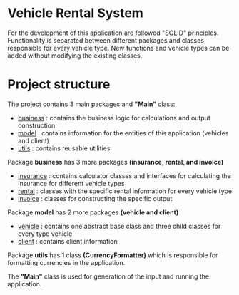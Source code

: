# Vehicle Rental System
For the development of this application are followed "SOLID" principles. Functionality is separated between different packages and classes responsible for every vehicle type. New functions and vehicle types can be added without modifying the existing classes.

# Project structure
The project contains 3 main packages and **"Main"** class:
- [business](https://github.com/kalin73/Vehicle-Rental-System/tree/main/business) : contains the business logic for calculations and output construction 
- [model](https://github.com/kalin73/Vehicle-Rental-System/tree/main/model) : contains information for the entities of this application (vehicles and client) 
- [utils](https://github.com/kalin73/Vehicle-Rental-System/tree/main/utils) : contains reusable utilities

Package **business** has 3 more packages **(insurance, rental, and invoice)**
- [insurance](https://github.com/kalin73/Vehicle-Rental-System/tree/main/business/insurance) : contains calculator classes and interfaces for calculating the insurance for different vehicle  types
- [rental](https://github.com/kalin73/Vehicle-Rental-System/tree/main/business/rental) : classes with the specific rental information for every vehicle type
- [invoice](https://github.com/kalin73/Vehicle-Rental-System/tree/main/business/invoice) : classes for constructing the specific output

Package **model** has 2 more packages **(vehicle and client)**
- [vehicle](https://github.com/kalin73/Vehicle-Rental-System/tree/main/model/vehicle) : contains one abstract base class and three child classes for every type vehicle
- [client](https://github.com/kalin73/Vehicle-Rental-System/tree/main/model/client) : contains client information

Package **utils** has 1 class **(CurrencyFormatter)** which is responsible for formatting currencies in the application.

The **"Main"** class is used for generation of the input and running the application.
